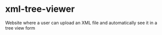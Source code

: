 # xml-tree-viewer
Website where a user can upload an XML file and automatically see it in a tree view form
